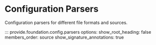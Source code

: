 # Configuration Parsers

Configuration parsers for different file formats and sources.

::: provide.foundation.config.parsers
    options:
      show_root_heading: false
      members_order: source
      show_signature_annotations: true